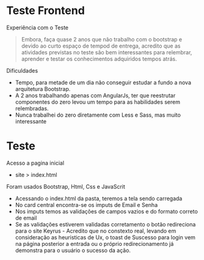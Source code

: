 # Teste Frontend

Experiência com o Teste
> Embora, faça quase 2 anos que não trabalho com o bootstrap e devido ao curto espaço de tempod de entrega, acredito que as atividades previstas no teste são bem interessantes para relembrar, aprender e testar os conhecimentos adquiridos tempos atrás. 

Dificuldades
  - Tempo, para metade de um dia não conseguir estudar a fundo a nova arquitetura Bootstrap.
  - A 2 anos trabalhando apenas com AngularJs, ter que reestrutar componentes do zero levou um tempo para as habilidades serem relembradas.
  - Nunca trabalhei do zero diretamente com Less e Sass, mas muito interessante

# Teste
Acesso a pagina inicial
 - site > index.html

Foram usados Bootstrap, Html, Css e JavaScrit
  - Acessando o index.html da pasta, teremos a tela sendo carregada
  - No card central encontra-se os imputs de Email e Senha
  - Nos imputs temos as validações de campos vazios e do formato correto de email
  - Se as validações estiverem validadas corretamento o botão redireciona para o site Keyrus
        - Acredito que no constexto real, levando em consideração as heuristicas de Ux, o toast de Suscesso para login vem na página posterior a entrada ou o próprio redirecionamento já demonstra para o usuário o sucesso da ação.

